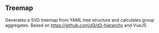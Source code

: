 ## Treemap

Generates a SVG treemap from YAML tree structure and calculates group aggregates. Based on https://github.com/d3/d3-hierarchy and VueJS
